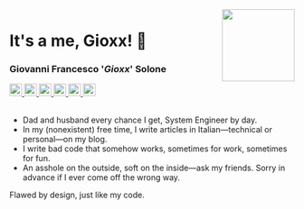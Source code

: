 <img align="right" width="128" height="128" src="https://gioxx.org/wp-content/uploads/2020/04/g3964-1000px.png">

# It's a me, Gioxx! 👋
### Giovanni Francesco '*Gioxx*' Solone
<a href="https://gioxx.org">
  <img width="22" src="https://api.iconify.design/logos:wordpress-icon.svg" alt="Gioxx's Wall" />
</a>
<a href="https://ko-fi.com/gioxx">
  <img width="22" src="https://api.iconify.design/simple-icons:kofi.svg?color=%2329abe0" alt="Gioxx on Ko-Fi" />
</a>
<a href="https://x.com/gioxx">
  <img width="22" src="https://api.iconify.design/logos:x.svg" alt="Gioxx on X" />
</a>
<a href="https://go.gioxx.org/mastodon">
  <img width="22" src="https://api.iconify.design/logos:mastodon-icon.svg" alt="Gioxx on Mastodon" />
</a>
<a href="https://www.linkedin.com/in/gioxx/">
  <img width="22" src="https://api.iconify.design/logos:linkedin-icon.svg" alt="Gioxx on LinkedIn" />
</a>
<a href="https://go.gioxx.org/r">
  <img width="22" src="https://api.iconify.design/logos:reddit-icon.svg" alt="Gioxx on Reddit" />
</a>
<br /><br />

- Dad and husband every chance I get, System Engineer by day.
- In my (nonexistent) free time, I write articles in Italian—technical or personal—on my blog.
- I write bad code that somehow works, sometimes for work, sometimes for fun.
- An asshole on the outside, soft on the inside—ask my friends. Sorry in advance if I ever come off the wrong way.

Flawed by design, just like my code.
